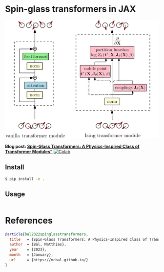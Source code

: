 # Spin-glass transformers in JAX

<img src="./images/arch-comparison.png" width="600px"></img>

**Blog post: [Spin-Glass Transformers: A Physics-Inspired Class of Transformer Modules"](https://mcbal.github.io/)** [![Colab](https://colab.research.google.com/assets/colab-badge.svg)](https://colab.research.google.com/)


## Install

```bash
$ pip install -e .
```

## Usage

```python

```

# References

```bibtex
@article{bal2022spinglasstransformers,
  title   = {Spin-Glass Transformers: A Physics-Inspired Class of Transformer Modules},
  author  = {Bal, Matthias},
  year    = {2023},
  month   = {January},
  url     = {https://mcbal.github.io/}
}
```